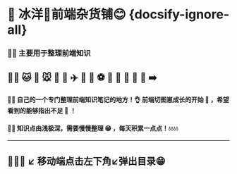 # 🌹 冰洋🐶前端杂货铺😊  {docsify-ignore-all}

### 🌹🌹 主要用于整理前端知识  
## 🌹🌹 🐱 🐶 🐭 🐘 🐳 ✈️ 🚄 🚗 ⚽️ 💆 🥚 🧒 🌹 🐯 ➡️ 
#### 🌹🌹 自己的一个专门整理前端知识笔记的地方！👌 前端切图崽成长的开始 🚢 ，希望看到的能够指出不足 🐔 ！ 
#### 🌹🌹 知识点由浅极深，需要慢慢整理 😁 ，每天积累一点点！💧💧💧💧

---
## 🐳🐳🐳 ↙️ 移动端点击左下角↙️弹出目录😁